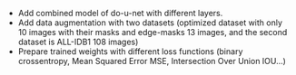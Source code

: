 - Add combined model of do-u-net with different layers.
- Add data augmentation with two datasets (optimized dataset with only 10 images with their masks and edge-masks 13 images, and the second dataset is ALL-IDB1 108 images)
- Prepare trained weights with different loss functions (binary crossentropy, Mean Squared Error MSE, Intersection Over Union IOU...)
